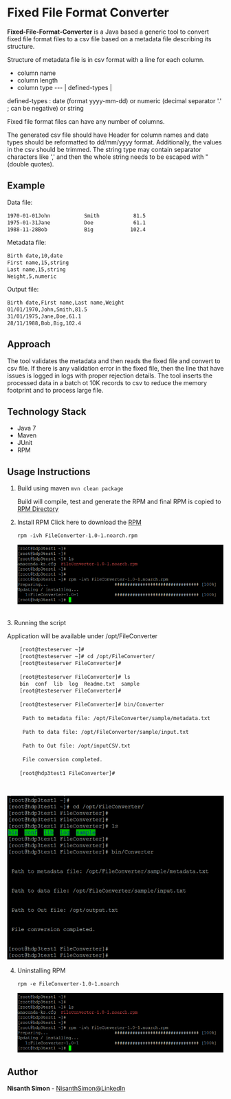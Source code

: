 # Fixed File Format Converter

**Fixed-File-Format-Converter** is a Java based a generic tool to convert fixed file format files to a csv file based on a metadata file describing its structure.

Structure of metadata file is in csv format with a line for each column.
* column name
* column length
* column type --- | defined-types |

defined-types : date (format yyyy-mm-dd) or numeric (decimal separator '.' ; can be negative) or string

Fixed file format files can have any number of columns.

The generated csv file should have Header for column names and date types should be reformatted to dd/mm/yyyy format. Additionally, the values in the csv should be trimmed. The string type may contain separator characters like ',' and then the whole string needs to be escaped with " (double quotes).

## Example

Data file:
```
1970-01-01John           Smith           81.5
1975-01-31Jane           Doe             61.1
1988-11-28Bob            Big            102.4
```

Metadata file:
```
Birth date,10,date
First name,15,string
Last name,15,string
Weight,5,numeric
```

Output file:
```
Birth date,First name,Last name,Weight
01/01/1970,John,Smith,81.5
31/01/1975,Jane,Doe,61.1
28/11/1988,Bob,Big,102.4
```

## Approach
The tool validates the metadata and then reads the fixed file and convert to csv file. If there is any validation error in the fixed file, then the line that have issues is logged in logs with proper rejection details. The tool inserts the processed data in a batch ot 10K records to csv to reduce the memory footprint and to process large file.

## Technology Stack
* Java 7
* Maven
* JUnit
* RPM

## Usage Instructions
1. Build using maven 
    ```mvn clean package```

	Build will compile, test and generate the RPM and final RPM is copied to [RPM Directory](RPM/)
	
2. Install RPM
Click here to download the [RPM](https://github.com/AnalyticsApps/Converter/raw/master/RPM/FileConverter-1.0-1.noarch.rpm)
    ```
    rpm -ivh FileConverter-1.0-1.noarch.rpm
    
    ```
    ![](image/RPM_Installation.png)

<br>    
3. Running the script


Application will be available under /opt/FileConverter

    
        [root@testeserver ~]#
        [root@testeserver ~]# cd /opt/FileConverter/
        [root@testeserver FileConverter]#
        
        [root@testeserver FileConverter]# ls
        bin  conf  lib  log  Readme.txt  sample
        [root@testeserver FileConverter]#
        
        [root@testeserver FileConverter]# bin/Converter
        
         Path to metadata file: /opt/FileConverter/sample/metadata.txt
        
         Path to data file: /opt/FileConverter/sample/input.txt
        
         Path to Out file: /opt/inputCSV.txt
            
         File conversion completed.
        
        [root@hdp3test1 FileConverter]#

    
<br>

![](image/Usage.png)

4. Uninstalling RPM
    ```
    rpm -e FileConverter-1.0-1.noarch
    
    ```
    ![](image/RPM_Installation.png)



## Author

**Nisanth Simon** - [NisanthSimon@LinkedIn]

[NisanthSimon@LinkedIn]: https://au.linkedin.com/in/nisanth-simon-03b2149
 